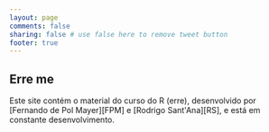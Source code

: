 ```yaml
---
layout: page
comments: false
sharing: false # use false here to remove tweet button
footer: true
---
```


## Erre me

Este site contém o material do curso do R (erre), desenvolvido por
[Fernando de Pol Mayer][FPM] e [Rodrigo Sant'Ana][RS], e está em
constante desenvolvimento.


